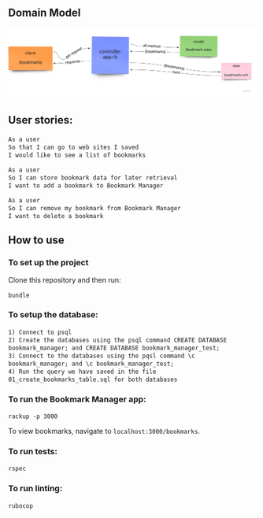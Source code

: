 ## Domain Model

![Bookmark Manager domain model](./domain_model.jpg)
## User stories:
```
As a user
So that I can go to web sites I saved
I would like to see a list of bookmarks
```
```
As a user
So I can store bookmark data for later retrieval
I want to add a bookmark to Bookmark Manager
```
```
As a user
So I can remove my bookmark from Bookmark Manager
I want to delete a bookmark
```
## How to use
### To set up the project

Clone this repository and then run:

```
bundle
```
### To setup the database:
```
1) Connect to psql
2) Create the databases using the psql command CREATE DATABASE bookmark_manager; and CREATE DATABASE bookmark_manager_test;
3) Connect to the databases using the pqsl command \c bookmark_manager; and \c bookmark_manager_test;
4) Run the query we have saved in the file 01_create_bookmarks_table.sql for both databases
```
### To run the Bookmark Manager app:

```
rackup -p 3000
```

To view bookmarks, navigate to `localhost:3000/bookmarks`.

### To run tests:
```
rspec
```

### To run linting:
```
rubocop
```
